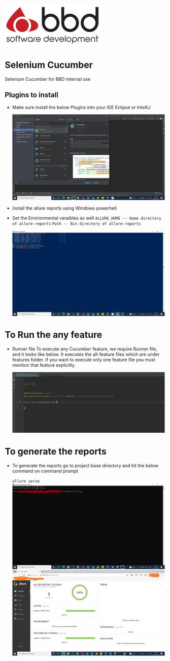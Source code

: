 !['BBD Image'](Images/BBDIMG.png)

# Selenium Cucumber
Selenium Cucumber for BBD internal use

## Plugins to install

* Make sure install the below Plugins into your IDE Eclipse or IntelliJ

	![Plugins](Images/Plugins.png)
	
* Install the allure reports using Windows powerhell 

* Set the Environmental varaibles as well
	``ALLURE_HOME -- Home directory of allure-reports``
	``Path -- Bin directory of allure-reports``
	
	![Allure_install](Images/Allure_install.png)
	
# To Run the any feature	

* Runner file To execute any Cucumber feature, we require Runner file, and it looks like below. It executes the all-feature files which are under features folder. If you want to execute only one feature file you must mention that feature explicitly.

	![RunnerFile](Images/RunnerFile.png)
	
# To generate the reports
	
* To generate the reports go to project base directory and hit the below command on command prompt

	``allure serve``
	![Allure_serve](Images/Allure_serve.png)
	![Reports](Images/Reports.png)